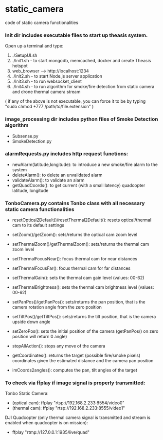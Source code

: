 # static_camera
code of static camera functionalities

### Init dir includes executable files to start up theasis system.
Open up a terminal and type:

1) ./SetupUI.sh
2) ./Init1.sh - to start mongodb, memcached, docker and create Theasis hotspot
3) web_browser --> http://localhost:1234
4) ./Init2.sh - to start Node.js server application
5) ./Init3.sh - to run websocket_client
6) ./Init4.sh - to run algorithm for smoke/fire detection from static camera and drone thermal camera stream

( if any of the above is not executable, you can force it to be by typing "sudo chmod +777 /path/to/file.extension" )

### image_processing dir includes python files of Smoke Detection algorithm

- Subsense.py
- SmokeDetection.py

### alarmRequests.py includes http request functions:

- newAlarm(latitude,longitude): to introduce a new smoke/fire alarm to the system 
- deleteAlarm(): to delete an unvalidated alarm 
- validateAlarm(): to validate an alarm 
- getQuadCoords(): to get current (with a small latency) quadcopter latitude, longitude 

### TonboCamera.py contains Tonbo class with all necessary static camera functionalities

- resetOptical2Default()/resetThermal2Default(): resets optical/thermal cam to its default settings

- setZoom()/getZoom(): sets/returns the optical cam zoom level 
- setThermalZoom()/getThermalZoom(): sets/returns the thermal cam zoom level 
- setThermalFocusNear(): focus thermal cam for near distances
- setThermalFocusFar(): focus thermal cam for far distances
- setThermalGain(): sets the thermal cam gain level (values: 00-62) 
- setThermalBrightness(): sets the thermal cam brightness level (values: 00-62) 
- setPanPos()/getPanPos(): sets/returns the pan position, that is the camera rotation angle from the zero position
- setTiltPos()/getTiltPos(): sets/returns the tilt position, that is the camera upside down angle 
- setZeroPos(): sets the initial position of the camera (getPanPos() on zero position will return 0 angle)
- stopAllAction(): stops any move of the camera
- getCoordinates(): returns the target (possible fire/smoke pixels) coordinates given the estimated distance and the camera pan position
- imCoords2angles(): computes the pan, tilt angles of the target 

### To check via ffplay if image signal is properly transmitted:

 Tonbo Static Camera:
  - (optical cam): ffplay "rtsp://192.168.2.233:8554/video0"
  - (thermal cam): ffplay "rtsp://192.168.2.233:8555/video1"

 DJI Quadcopter (only thermal camera signal is transmitted and stream is enabled when quadcopter is on mission):
  - ffplay "rtmp://127.0.0.1:1935/live/quad" 

